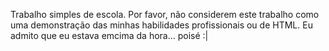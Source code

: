 Trabalho simples de escola. Por favor, não considerem este trabalho como uma demonstração das minhas habilidades profissionais ou de HTML. Eu admito que eu estava emcima da hora... poisé :|